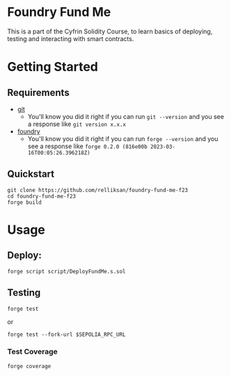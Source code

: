# Foundry Fund Me

This is a part of the Cyfrin Solidity Course, to learn basics of deploying, testing and interacting with smart contracts.

# Getting Started

## Requirements

- [git](https://git-scm.com/book/en/v2/Getting-Started-Installing-Git)
  - You'll know you did it right if you can run `git --version` and you see a response like `git version x.x.x`
- [foundry](https://getfoundry.sh/)
  - You'll know you did it right if you can run `forge --version` and you see a response like `forge 0.2.0 (816e00b 2023-03-16T00:05:26.396218Z)`

## Quickstart

```
git clone https://github.com/relliksan/foundry-fund-me-f23
cd foundry-fund-me-f23
forge build
```

# Usage

## Deploy:

```
forge script script/DeployFundMe.s.sol
```

## Testing

```
forge test
```

or

```
forge test --fork-url $SEPOLIA_RPC_URL
```

### Test Coverage

```
forge coverage
```
